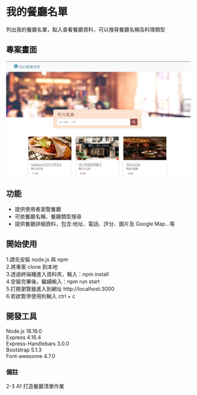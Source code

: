 # 我的餐廳名單
列出我的餐廳名單，點入查看餐廳資料，可以搜尋餐廳名稱及料理類型

## 專案畫面
![image](restaurant-_list_photo.jpg)

## 功能
* 提供使用者瀏覽餐廳
* 可依餐廳名稱、餐廳類型搜尋
* 提供餐廳詳細資料，包含:地址、電話、評分、圖片及 Google Map...等 

## 開始使用
1.請先安裝 node.js 與 npm  
2.將專案 clone 到本地  
3.透過終端機進入資料夾，輸入：npm install  
4.安裝完畢後，繼續輸入：npm run start  
5.打開瀏覽器進入到網址  http://localhost:3000  
6.若欲暫停使用則輸入 ctrl + c  


## 開發工具
Node.js 18.16.0  
Express 4.16.4  
Express-Handlebars 3.0.0  
Bootstrap 5.1.3  
Font-awesome 4.7.0  

### 備註
2-3 A1 打造餐廳清單作業
